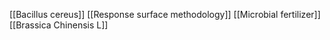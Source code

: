 [[Bacillus cereus]]
[[Response surface methodology]]
[[Microbial fertilizer]]
[[Brassica Chinensis L]]
